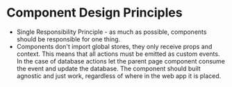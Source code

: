 # Component Design Principles

- Single Responsibility Principle - as much as possible, components should be responsible for one thing.
- Components don't import global stores, they only receive props and context. This means that all actions must be emitted as custom events. In the case of database actions let the parent page component consume the event and update the database. The component should built agnostic and just work, regardless of where in the web app it is placed.
